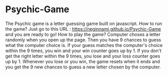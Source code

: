 # Psychic-Game

The Psychic game is a letter guessing game built on javascript. 
How to run the game? Just go to this URL : https://neginnami.github.io/Psychic-Game and you are ready to go!
How to play the game? Computer choses a letter randomly when you open up the page. Then you have 9 chances to guess what the computer choice is.
If your guess matches the computer's choice within the 9 times, you win and your win counter goes up by 1. If you don't get the right letter within the 9 times, you lose
and your loss counter goes up by 1. Whenever you lose or you win, the game resets when it ends and you get the 9 new chances to guess a new letter chosen by the computer.